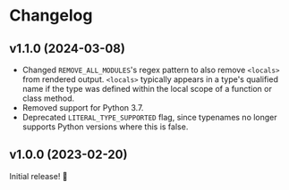 # Changelog

## v1.1.0 (2024-03-08)

- Changed `REMOVE_ALL_MODULES`'s regex pattern to also remove `<locals>` from rendered output. `<locals>` typically appears in a type's qualified name if the type was defined within the local scope of a function or class method. 
- Removed support for Python 3.7.
- Deprecated `LITERAL_TYPE_SUPPORTED` flag, since typenames no longer supports Python versions where this is false.

## v1.0.0 (2023-02-20)

Initial release! 🎉
